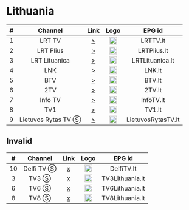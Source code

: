 <h1>Lithuania</h1>

| #   | Channel        | Link  | Logo | EPG id |
|:---:|:--------------:|:-----:|:----:|:------:|
| 1   | LRT TV | [>](https://www.tvkaista.net/stream-forwarder/get.php?x=LRT) | <img height="20" src="https://i.imgur.com/FL2ZuGC.png"/> | LRTTV.lt |
| 2   | LRT Plius | [>](https://www.tvkaista.net/stream-forwarder/get.php?x=LRTPlius) | <img height="20" src="https://upload.wikimedia.org/wikipedia/commons/thumb/6/61/LRT_Plius_Logo_2022.svg/512px-LRT_Plius_Logo_2022.svg.png"/> | LRTPlius.lt |
| 3   | LRT Lituanica | [>](https://lituanica.lrt.lt/lituanica/master.m3u8) | <img height="20" src="https://upload.wikimedia.org/wikipedia/commons/thumb/d/d2/LRT_Lituanica_Logo_2022.svg/640px-LRT_Lituanica_Logo_2022.svg.png"/> | LRTLituanica.lt |
| 4 | LNK | [>](https://www.tvkaista.net/stream-forwarder/get.php?x=LNK) | <img height="20" src="https://i.imgur.com/arCZ56g.png"/> | LNK.lt |
| 5 | BTV | [>](https://www.tvkaista.net/stream-forwarder/get.php?x=BTV) | <img height="20" src="https://i.imgur.com/AeplGsP.png"/> | BTV.lt |
| 6 | 2TV | [>](https://www.tvkaista.net/stream-forwarder/get.php?x=2TV) | <img height="20" src="https://i.imgur.com/sZUIhGc.png"/> | 2TV.lt |
| 7 | Info TV | [>](https://www.tvkaista.net/stream-forwarder/get.php?x=InfoTV) | <img height="20" src="https://i.imgur.com/EjQtIpM.png"/> | InfoTV.lt |
| 8 | TV1 | [>](https://www.tvkaista.net/stream-forwarder/get.php?x=TV1) | <img height="20" src="https://i.imgur.com/KLWDcFy.png"/> | TV1.lt |
| 9 | Lietuvos Rytas TV Ⓢ | [>](http://lr-live.cdn.balt.net/live/smil:lrytas.smil/playlist.m3u8) | <img height="20" src="https://i.imgur.com/5wpxVI0.png"/> | LietuvosRytasTV.lt |


<h2>Invalid</h2>

| #   | Channel        | Link  | Logo | EPG id |
|:---:|:--------------:|:-----:|:----:|:------:|
| 10 | Delfi TV Ⓢ | [x](http://88.216.83.245/delfi/index.m3u8) | <img height="20" src="https://i.imgur.com/IFoHP5M.png"/> | DelfiTV.lt |
| 3   | TV3 Ⓢ | [x](http://88.216.83.245/tv3/index.m3u8) | <img height="20" src="https://i.imgur.com/7nipq0y.png"/> | TV3Lithuania.lt |
| 6   | TV6 Ⓢ | [x](http://88.216.83.245/tv6/index.m3u8) | <img height="20" src="https://i.imgur.com/oC0jiFW.png"/> | TV6Lithuania.lt |
| 8   | TV8 Ⓢ | [x](http://88.216.83.245/tv8/index.m3u8) | <img height="20" src="https://i.imgur.com/9g3wknl.png"/> | TV8Lithuania.lt |
